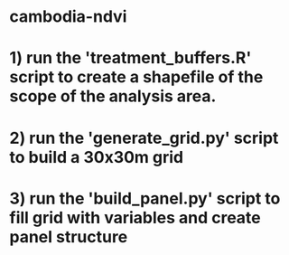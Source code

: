 # cambodia-ndvi

# 1) run the 'treatment_buffers.R' script to create a shapefile of the scope of the analysis area.
# 2) run the 'generate_grid.py' script to build a 30x30m grid
# 3) run the 'build_panel.py' script to fill grid with variables and create panel structure